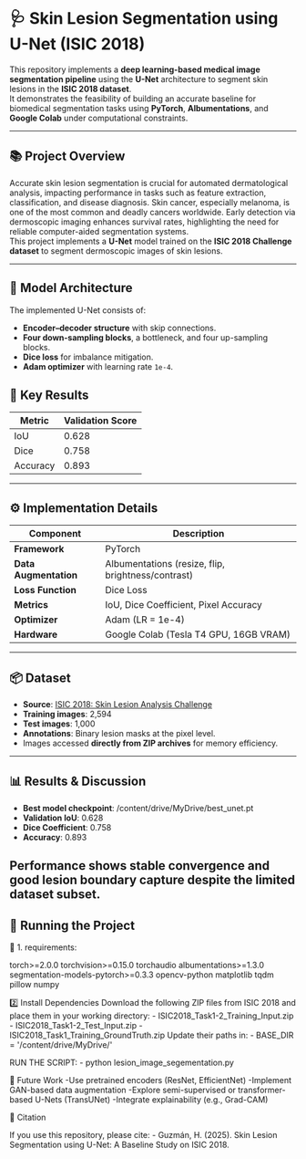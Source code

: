 # 🩺 Skin Lesion Segmentation using U-Net (ISIC 2018)

This repository implements a **deep learning-based medical image segmentation pipeline** using the **U-Net** architecture to segment skin lesions in the **ISIC 2018 dataset**.  
It demonstrates the feasibility of building an accurate baseline for biomedical segmentation tasks using **PyTorch**, **Albumentations**, and **Google Colab** under computational constraints.

---

## 📚 Project Overview
Accurate skin lesion segmentation is crucial for automated dermatological analysis, impacting performance in tasks such as feature extraction, classification, and disease diagnosis. Skin cancer, especially melanoma, is one of the most common and deadly cancers worldwide. Early detection via dermoscopic imaging enhances survival rates, highlighting the need for reliable computer-aided segmentation systems.  
This project implements a **U-Net** model trained on the **ISIC 2018 Challenge dataset** to segment dermoscopic images of skin lesions.

---

## 🧠 Model Architecture
The implemented U-Net consists of:
- **Encoder–decoder structure** with skip connections.
- **Four down-sampling blocks**, a bottleneck, and four up-sampling blocks.
- **Dice loss** for imbalance mitigation.
- **Adam optimizer** with learning rate `1e-4`.

## 🧠 Key Results
| Metric | Validation Score |
|---------|------------------|
| IoU     | 0.628 |
| Dice    | 0.758 |
| Accuracy| 0.893 |

---

## ⚙️ Implementation Details

| Component | Description |
|------------|-------------|
| **Framework** | PyTorch |
| **Data Augmentation** | Albumentations (resize, flip, brightness/contrast) |
| **Loss Function** | Dice Loss |
| **Metrics** | IoU, Dice Coefficient, Pixel Accuracy |
| **Optimizer** | Adam (LR = 1e-4) |
| **Hardware** | Google Colab (Tesla T4 GPU, 16GB VRAM) |

---

## 📦 Dataset
- **Source**: [ISIC 2018: Skin Lesion Analysis Challenge](https://challenge2018.isic-archive.com/)
- **Training images**: 2,594  
- **Test images**: 1,000  
- **Annotations**: Binary lesion masks at the pixel level.  
- Images accessed **directly from ZIP archives** for memory efficiency.

---

## 📊 **Results & Discussion**

- **Best model checkpoint**: /content/drive/MyDrive/best_unet.pt
- **Validation IoU**: 0.628
- **Dice Coefficient**: 0.758
- **Accuracy**: 0.893

Performance shows stable convergence and good lesion boundary capture despite the limited dataset subset.
--

## 🚀 Running the Project

🧩 1. requirements:

torch>=2.0.0
torchvision>=0.15.0
torchaudio
albumentations>=1.3.0
segmentation-models-pytorch>=0.3.3
opencv-python
matplotlib
tqdm
pillow
numpy


2️⃣ Install Dependencies
Download the following ZIP files from ISIC 2018 and place them in your working directory:
        - ISIC2018_Task1-2_Training_Input.zip
        - ISIC2018_Task1-2_Test_Input.zip
        - ISIC2018_Task1_Training_GroundTruth.zip
Update their paths in:
        - BASE_DIR = '/content/drive/MyDrive/'

RUN THE SCRIPT: 
        - python lesion_image_segementation.py

🧩 Future Work
        -Use pretrained encoders (ResNet, EfficientNet)
        -Implement GAN-based data augmentation
        -Explore semi-supervised or transformer-based U-Nets (TransUNet)
        -Integrate explainability (e.g., Grad-CAM)

📜 Citation

If you use this repository, please cite:
        - Guzmán, H. (2025). Skin Lesion Segmentation using U-Net: A Baseline Study on ISIC 2018.
